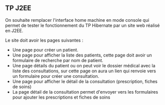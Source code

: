 ## TP J2EE

On souhaite remplacer l'interface home machine en mode console qui permet de tester le fonctionnement du TP Hibernate par un site web réalisé en J2EE.

Le site doit avoir les pages suivantes : 

- Une page pour créer un patient.
- Une page pour afficher la liste des patients, cette page doit avoir un formulaire de recherche par nom de patient.
- Une page détails du patient ou on peut voir le dossier médical avec la liste des consultations, sur cette page on aura un lien qui renvoie vers un formulaire pour créer une consultation.
- Une page pour afficher le détail de la consultation (prescription, fiches de soins)
- La page détail de la consultation permet d'envoyer vers les formulaires pour ajouter les prescriptions et fiches de soins
